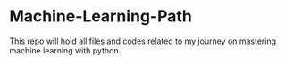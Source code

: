# Machine-Learning-Path
This repo will hold all files and codes related to my journey on mastering machine learning with python. 
